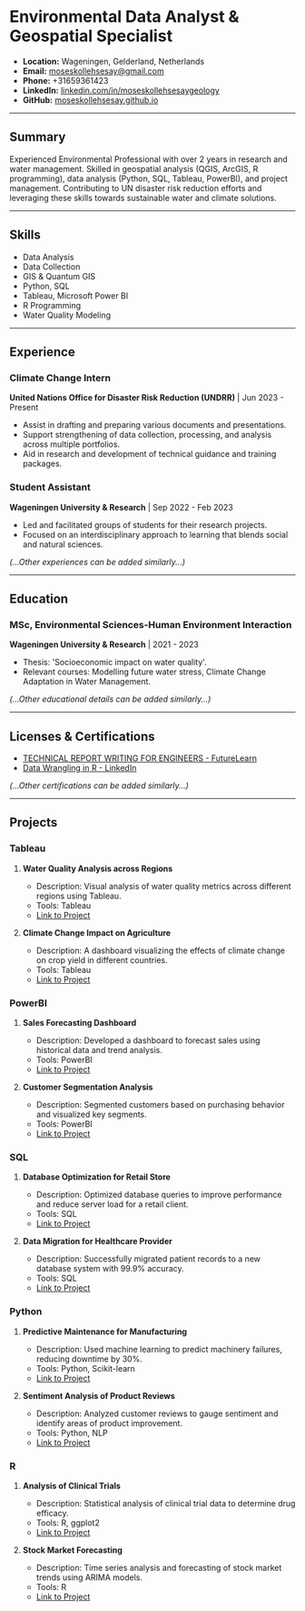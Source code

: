 
# Environmental Data Analyst & Geospatial Specialist

- **Location:** Wageningen, Gelderland, Netherlands
- **Email:** [moseskollehsesay@gmail.com](mailto:moseskollehsesay@gmail.com)
- **Phone:** +31659361423
- **LinkedIn:** [linkedin.com/in/moseskollehsesaygeology](https://linkedin.com/in/moseskollehsesaygeology)
- **GitHub:** [moseskollehsesay.github.io](https://moseskollehsesay.github.io/portfolio)

---

## Summary

Experienced Environmental Professional with over 2 years in research and water management. Skilled in geospatial analysis (QGIS, ArcGIS, R programming), data analysis (Python, SQL, Tableau, PowerBI), and project management. Contributing to UN disaster risk reduction efforts and leveraging these skills towards sustainable water and climate solutions.

---

## Skills

- Data Analysis
- Data Collection
- GIS & Quantum GIS
- Python, SQL
- Tableau, Microsoft Power BI
- R Programming
- Water Quality Modeling

---

## Experience

### Climate Change Intern
**United Nations Office for Disaster Risk Reduction (UNDRR)** | Jun 2023 - Present
- Assist in drafting and preparing various documents and presentations.
- Support strengthening of data collection, processing, and analysis across multiple portfolios.
- Aid in research and development of technical guidance and training packages.

### Student Assistant
**Wageningen University & Research** | Sep 2022 - Feb 2023
- Led and facilitated groups of students for their research projects.
- Focused on an interdisciplinary approach to learning that blends social and natural sciences.

_(...Other experiences can be added similarly...)_

---

## Education

### MSc, Environmental Sciences-Human Environment Interaction
**Wageningen University & Research** | 2021 - 2023
- Thesis: 'Socioeconomic impact on water quality'.
- Relevant courses: Modelling future water stress, Climate Change Adaptation in Water Management.

_(...Other educational details can be added similarly...)_

---

## Licenses & Certifications

- [TECHNICAL REPORT WRITING FOR ENGINEERS - FutureLearn](https://www.futurelearn.com/certificates/41tobcy)
- [Data Wrangling in R - LinkedIn](https://www.linkedin.com/learning/certificates/e9f22eb787e63c2148f75b10457c7a8a0)

_(...Other certifications can be added similarly...)_

---

## Projects

### Tableau

1. **Water Quality Analysis across Regions**
    - Description: Visual analysis of water quality metrics across different regions using Tableau.
    - Tools: Tableau
    - [Link to Project](#)

2. **Climate Change Impact on Agriculture**
    - Description: A dashboard visualizing the effects of climate change on crop yield in different countries.
    - Tools: Tableau
    - [Link to Project](#)

### PowerBI

1. **Sales Forecasting Dashboard**
    - Description: Developed a dashboard to forecast sales using historical data and trend analysis.
    - Tools: PowerBI
    - [Link to Project](#)

2. **Customer Segmentation Analysis**
    - Description: Segmented customers based on purchasing behavior and visualized key segments.
    - Tools: PowerBI
    - [Link to Project](#)

### SQL

1. **Database Optimization for Retail Store**
    - Description: Optimized database queries to improve performance and reduce server load for a retail client.
    - Tools: SQL
    - [Link to Project](#)

2. **Data Migration for Healthcare Provider**
    - Description: Successfully migrated patient records to a new database system with 99.9% accuracy.
    - Tools: SQL
    - [Link to Project](#)

### Python

1. **Predictive Maintenance for Manufacturing**
    - Description: Used machine learning to predict machinery failures, reducing downtime by 30%.
    - Tools: Python, Scikit-learn
    - [Link to Project](#)

2. **Sentiment Analysis of Product Reviews**
    - Description: Analyzed customer reviews to gauge sentiment and identify areas of product improvement.
    - Tools: Python, NLP
    - [Link to Project](#)

### R

1. **Analysis of Clinical Trials**
    - Description: Statistical analysis of clinical trial data to determine drug efficacy.
    - Tools: R, ggplot2
    - [Link to Project](#)

2. **Stock Market Forecasting**
    - Description: Time series analysis and forecasting of stock market trends using ARIMA models.
    - Tools: R
    - [Link to Project](#)

